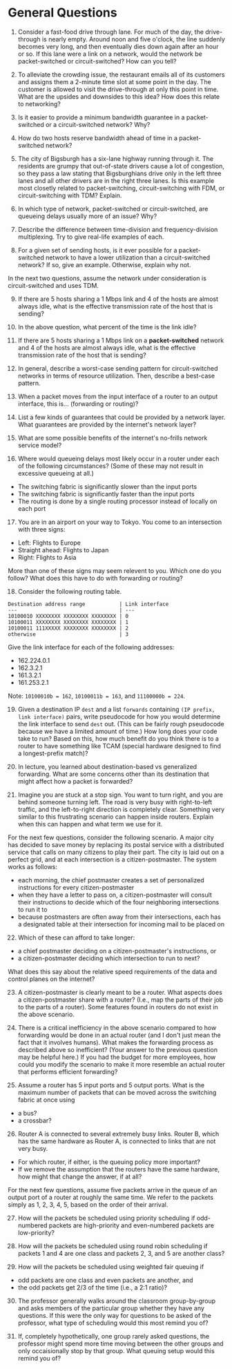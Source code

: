 # General Questions

1. Consider a fast-food drive through lane.
For much of the day,
the drive-through is nearly empty.
Around noon and five o'clock,
the line suddenly becomes very long,
and then eventually dies down again after an hour or so.
If this lane were a link on a network,
would the network be packet-switched or circuit-switched?
How can you tell?

2. To alleviate the crowding issue,
the restaurant emails all of its customers and assigns them a 2-minute time
slot at some point in the day.
The customer is allowed to visit the drive-through at only this point in time.
What are the upsides and downsides to this idea?
How does this relate to networking?

3. Is it easier to provide a minimum bandwidth guarantee in a packet-switched
or a circuit-switched network?
Why?

4. How do two hosts reserve bandwidth ahead of time in a packet-switched
network?

5. The city of Bigsburgh has a six-lane highway running through it.
The residents are grumpy that out-of-state drivers cause a lot of congestion,
so they pass a law stating that Bigsburghians drive only in the left three
lanes and all other drivers are in the right three lanes.
Is this example most closetly related to packet-switching,
circuit-switching with FDM,
or circuit-switching with TDM?
Explain.

6. In which type of network, packet-switched or circuit-switched,
are queueing delays usually more of an issue?
Why?

7. Describe the difference between time-division and frequency-division
multiplexing.
Try to give real-life examples of each.

8. For a given set of sending hosts,
is it ever possible for a packet-switched network to have a lower utilization
than a circuit-switched network?
If so,
give an example.
Otherwise, explain why not.

In the next two questions, assume the network under consideration is
circuit-switched and uses TDM.

9. If there are 5 hosts sharing a 1 Mbps link
and 4 of the hosts are almost always idle,
what is the effective transmission rate of the host that is sending?

10. In the above question,
what percent of the time is the link idle?

11. If there are 5 hosts sharing a 1 Mbps link on a **packet-switched** network
and 4 of the hosts are almost always idle,
what is the effective transmission rate of the host that is sending?

12. In general,
describe a worst-case sending pattern for circuit-switched networks in terms
of resource utilization.
Then, describe a best-case pattern.

13. When a packet moves from the input interface of a router to an output
interface,
this is... (forwarding or routing)?

14. List a few kinds of guarantees that could be provided by a network layer.
What guarantees are provided by the internet's network layer?

15. What are some possible benefits of the internet's no-frills network service
model?

16. Where would queueing delays most likely occur in a router under each of the
following circumstances?
(Some of these may not result in excessive queueing at all.)
* The switching fabric is significantly slower than the input ports
* The switching fabric is significantly faster than the input ports
* The routing is done by a single routing processor instead of locally on each
  port

17. You are in an airport on your way to Tokyo.
You come to an intersection with three signs:
* Left: Flights to Europe
* Straight ahead: Flights to Japan
* Right: Flights to Asia

More than one of these signs may seem relevent to you.
Which one do you follow?
What does this have to do with forwarding or routing?

18. Consider the following routing table.
```
Destination address range           | Link interface
---                                 | ---
10100010 XXXXXXXX XXXXXXXX XXXXXXXX | 0
10100011 XXXXXXXX XXXXXXXX XXXXXXXX | 1
10100011 111XXXXX XXXXXXXX XXXXXXXX | 2
otherwise                           | 3
```
Give the link interface for each of the following addresses:
* 162.224.0.1
* 162.3.2.1
* 161.3.2.1
* 161.253.2.1

Note: `10100010b = 162`, `10100011b = 163`, and `11100000b = 224`.

19. Given a destination IP `dest` and a list `forwards` containing
`(IP prefix, link interface)` pairs,
write pseudocode for how you would determine the link interface to send `dest`
out.
(This can be fairly rough pseudocode because we have a limited amount of time.)
How long does your code take to run?
Based on this,
how much benefit do you think there is to a router to have something like TCAM
(special hardware designed to find a longest-prefix match)?

20. In lecture, you learned about destination-based vs generalized forwarding.
What are some concerns other than its destination that might affect how a
packet is forwarded?

21. Imagine you are stuck at a stop sign.
You want to turn right, and you are behind someone turning left.
The road is very busy with right-to-left traffic,
and the left-to-right direction is completely clear.
Something very similar to this frustrating scenario can happen inside routers.
Explain when this can happen and what term we use for it.

For the next few questions,
consider the following scenario.
A major city has decided to save money by replacing its postal service with
a distributed service that calls on many citizens to play their part.
The city is laid out on a perfect grid,
and at each intersection is a citizen-postmaster.
The system works as follows:
* each morning, the chief postmaster creates a set of personalized instructions
  for every citizen-postmaster
* when they have a letter to pass on,
  a citizen-postmaster will consult their instructions to decide which of the
  four neighboring intersections to run it to
* because postmasters are often away from their intersections,
  each has a designated table at their intersection for incoming mail to be
  placed on

22. Which of these can afford to take longer:
* a chief postmaster deciding on a citizen-postmaster's instructions, or
* a citizen-postmaster deciding which intersection to run to next?

What does this say about the relative speed requirements of the data and
control planes on the internet?

23. A citizen-postmaster is clearly meant to be a router.
What aspects does a citizen-postmaster share with a router?
(I.e., map the parts of their job to the parts of a router).
Some features found in routers do not exist in the above scenario.

24. There is a critical inefficiency in the above scenario compared to how
forwarding would be done in an actual router
(and I don't just mean the fact that it involves humans).
What makes the forwarding process as described above so inefficient?
(Your answer to the previous question may be helpful here.)
If you had the budget for more employees,
how could you modify the scenario to make it more resemble an actual router
that performs efficient forwarding?

25. Assume a router has 5 input ports and 5 output ports.
What is the maximum number of packets that can be moved across the switching
fabric at once using
* a bus?
* a crossbar?

26. Router A is connected to several extremely busy links.
Router B, which has the same hardware as Router A,
is connected to links that are not very busy.
* For which router, if either, is the queuing policy more important?
* If we remove the assumption that the routers have the same hardware,
  how might that change the answer, if at all?

For the next few questions, assume five packets arrive in the queue of an
output port of a router at roughly the same time.
We refer to the packets simply as 1, 2, 3, 4, 5, based on the order of their
arrival.

27. How will the packets be scheduled using priority scheduling if odd-numbered
packets are high-priority and even-numbered packets are low-priority?

28. How will the packets be scheduled using round robin scheduling if
packets 1 and 4 are one class and packets 2, 3, and 5 are another class?

29. How will the packets be scheduled using weighted fair queuing if
* odd packets are one class and even packets are another, and
* the odd packets get 2/3 of the time (i.e., a 2:1 ratio)?

30. The professor generally walks around the classroom group-by-group and asks
members of the particular group whether they have any questions.
If this were the only way for questions to be asked of the professor,
what type of scheduling would this most remind you of?

31. If, completely hypothetically, one group rarely asked questions,
the professor might spend more time moving between the other groups and only
occaisionally stop by that group.
What queuing setup would this remind you of?
